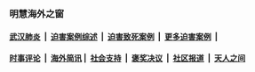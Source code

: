 
### 明慧海外之窗

####  [武汉肺炎](indexes/365.md?t=02201100) &nbsp;|&nbsp;  [迫害案例综述](indexes/328.md?t=02201100) &nbsp;|&nbsp; [迫害致死案例](indexes/277.md?t=02201100)  &nbsp;|&nbsp; [更多迫害案例](indexes/81.md?t=02201100)  &nbsp;|&nbsp; 
####  [时事评论](indexes/19.md?t=02201100) &nbsp;|&nbsp; [海外简讯](indexes/245.md?t=02201100)&nbsp;|&nbsp;  [社会支持](indexes/140.md?t=02201100) &nbsp;|&nbsp; [褒奖决议](indexes/282.md?t=02201100) &nbsp;|&nbsp; [社区报道](indexes/91.md?t=02201100)  &nbsp;|&nbsp; [天人之间](indexes/78.md?t=02201100) 

